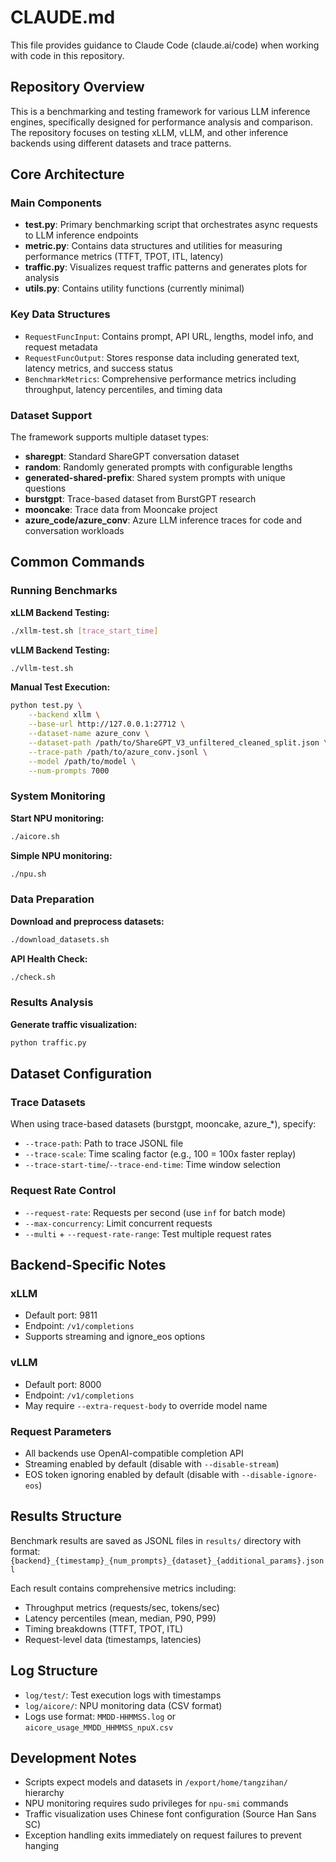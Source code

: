 # CLAUDE.md

This file provides guidance to Claude Code (claude.ai/code) when working with code in this repository.

## Repository Overview

This is a benchmarking and testing framework for various LLM inference engines, specifically designed for performance analysis and comparison. The repository focuses on testing xLLM, vLLM, and other inference backends using different datasets and trace patterns.

## Core Architecture

### Main Components

- **test.py**: Primary benchmarking script that orchestrates async requests to LLM inference endpoints
- **metric.py**: Contains data structures and utilities for measuring performance metrics (TTFT, TPOT, ITL, latency)
- **traffic.py**: Visualizes request traffic patterns and generates plots for analysis
- **utils.py**: Contains utility functions (currently minimal)

### Key Data Structures

- `RequestFuncInput`: Contains prompt, API URL, lengths, model info, and request metadata
- `RequestFuncOutput`: Stores response data including generated text, latency metrics, and success status
- `BenchmarkMetrics`: Comprehensive performance metrics including throughput, latency percentiles, and timing data

### Dataset Support

The framework supports multiple dataset types:
- **sharegpt**: Standard ShareGPT conversation dataset
- **random**: Randomly generated prompts with configurable lengths
- **generated-shared-prefix**: Shared system prompts with unique questions
- **burstgpt**: Trace-based dataset from BurstGPT research
- **mooncake**: Trace data from Mooncake project
- **azure_code/azure_conv**: Azure LLM inference traces for code and conversation workloads

## Common Commands

### Running Benchmarks

**xLLM Backend Testing:**
```bash
./xllm-test.sh [trace_start_time]
```

**vLLM Backend Testing:**
```bash
./vllm-test.sh
```

**Manual Test Execution:**
```bash
python test.py \
    --backend xllm \
    --base-url http://127.0.0.1:27712 \
    --dataset-name azure_conv \
    --dataset-path /path/to/ShareGPT_V3_unfiltered_cleaned_split.json \
    --trace-path /path/to/azure_conv.jsonl \
    --model /path/to/model \
    --num-prompts 7000
```

### System Monitoring

**Start NPU monitoring:**
```bash
./aicore.sh
```

**Simple NPU monitoring:**
```bash
./npu.sh
```

### Data Preparation

**Download and preprocess datasets:**
```bash
./download_datasets.sh
```

**API Health Check:**
```bash
./check.sh
```

### Results Analysis

**Generate traffic visualization:**
```bash
python traffic.py
```

## Dataset Configuration

### Trace Datasets
When using trace-based datasets (burstgpt, mooncake, azure_*), specify:
- `--trace-path`: Path to trace JSONL file
- `--trace-scale`: Time scaling factor (e.g., 100 = 100x faster replay)
- `--trace-start-time`/`--trace-end-time`: Time window selection

### Request Rate Control
- `--request-rate`: Requests per second (use `inf` for batch mode)
- `--max-concurrency`: Limit concurrent requests
- `--multi` + `--request-rate-range`: Test multiple request rates

## Backend-Specific Notes

### xLLM
- Default port: 9811
- Endpoint: `/v1/completions`
- Supports streaming and ignore_eos options

### vLLM  
- Default port: 8000
- Endpoint: `/v1/completions`
- May require `--extra-request-body` to override model name

### Request Parameters
- All backends use OpenAI-compatible completion API
- Streaming enabled by default (disable with `--disable-stream`)
- EOS token ignoring enabled by default (disable with `--disable-ignore-eos`)

## Results Structure

Benchmark results are saved as JSONL files in `results/` directory with format:
`{backend}_{timestamp}_{num_prompts}_{dataset}_{additional_params}.jsonl`

Each result contains comprehensive metrics including:
- Throughput metrics (requests/sec, tokens/sec)
- Latency percentiles (mean, median, P90, P99)
- Timing breakdowns (TTFT, TPOT, ITL)
- Request-level data (timestamps, latencies)

## Log Structure

- `log/test/`: Test execution logs with timestamps
- `log/aicore/`: NPU monitoring data (CSV format)
- Logs use format: `MMDD-HHMMSS.log` or `aicore_usage_MMDD_HHMMSS_npuX.csv`

## Development Notes

- Scripts expect models and datasets in `/export/home/tangzihan/` hierarchy
- NPU monitoring requires sudo privileges for `npu-smi` commands
- Traffic visualization uses Chinese font configuration (Source Han Sans SC)
- Exception handling exits immediately on request failures to prevent hanging